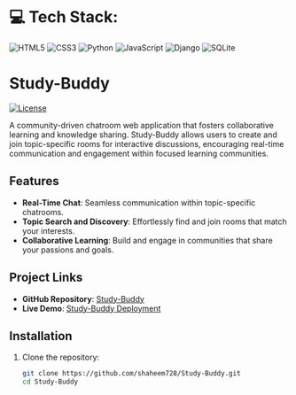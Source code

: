 # 💻 Tech Stack:
![HTML5](https://img.shields.io/badge/html5-%23E34F26.svg?style=for-the-badge&logo=html5&logoColor=white) ![CSS3](https://img.shields.io/badge/css3-%231572B6.svg?style=for-the-badge&logo=css3&logoColor=white) 
![Python](https://img.shields.io/badge/python-3670A0?style=for-the-badge&logo=python&logoColor=ffdd54)   ![JavaScript](https://img.shields.io/badge/javascript-%23323330.svg?style=for-the-badge&logo=javascript&logoColor=%23F7DF1E) ![Django](https://img.shields.io/badge/django-%23092E20.svg?style=for-the-badge&logo=django&logoColor=white)  ![SQLite](https://img.shields.io/badge/sqlite-%2307405e.svg?style=for-the-badge&logo=sqlite&logoColor=white)

# Study-Buddy

[![License](https://img.shields.io/badge/license-MIT-blue.svg)](LICENSE)

A community-driven chatroom web application that fosters collaborative learning and knowledge sharing. Study-Buddy allows users to create and join topic-specific rooms for interactive discussions, encouraging real-time communication and engagement within focused learning communities.

## Features

- **Real-Time Chat**: Seamless communication within topic-specific chatrooms.
- **Topic Search and Discovery**: Effortlessly find and join rooms that match your interests.
- **Collaborative Learning**: Build and engage in communities that share your passions and goals.

## Project Links

- **GitHub Repository**: [Study-Buddy](https://github.com/shaheem728/Study-Buddy)
- **Live Demo**: [Study-Buddy Deployment](https://study-buddy-xitx.onrender.com)

## Installation

1. Clone the repository:
   ```bash
   git clone https://github.com/shaheem728/Study-Buddy.git
   cd Study-Buddy


